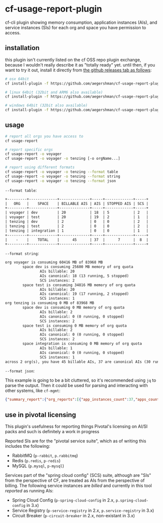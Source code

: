 # cf-usage-report-plugin

cf-cli plugin showing memory consumption, application instances (AIs), and service instances (SIs) for each org and space you have permission to access.

## installation

this plugin isn't currently listed on the cf OSS repo plugin exchange, because I wouldn't really describe it as "totally ready" yet. until then, if you want to try it out, install it directly from [the github releases tab as follows](https://github.com/aegershman/cf-usage-report-plugin/releases):

```sh
# osx 64bit
cf install-plugin -f https://github.com/aegershman/cf-usage-report-plugin/releases/download/2.10.1/cf-usage-report-plugin-darwin

# linux 64bit (32bit and ARM6 also available)
cf install-plugin -f https://github.com/aegershman/cf-usage-report-plugin/releases/download/2.10.1/cf-usage-report-plugin-linux-amd64

# windows 64bit (32bit also available)
cf install-plugin -f https://github.com/aegershman/cf-usage-report-plugin/releases/download/2.10.1/cf-usage-report-plugin-windows-amd64.exe
```

## usage

```sh
# report all orgs you have access to
cf usage-report

# report specific orgs
cf usage-report -o voyager
cf usage-report -o voyager -o tenzing [-o orgName...]

# report using different formats
cf usage-report -o voyager -o tenzing --format table
cf usage-report -o voyager -o tenzing --format string
cf usage-report -o voyager -o tenzing --format json
```

`--format table`:

```txt
+---------+-------------+--------------+-----+-------------+-----+
|   ORG   |    SPACE    | BILLABLE AIS | AIS | STOPPED AIS | SCS |
+---------+-------------+--------------+-----+-------------+-----+
| voyager | dev         | 20           | 18  | 5           | 2   |
| voyager | test        | 20           | 19  | 2           | 1   |
| tenzing | dev         | 2            | 0   | 0           | 2   |
| tenzing | test        | 2            | 0   | 0           | 2   |
| tenzing | integration | 1            | 0   | 0           | 1   |
+---------+-------------+--------------+-----+-------------+-----+
|    -    |    TOTAL    |      45      | 37  |      7      |  8  |
+---------+-------------+--------------+-----+-------------+-----+
```

`--format string`:

```txt
org voyager is consuming 60416 MB of 83968 MB
        space dev is consuming 25600 MB memory of org quota
                AIs billable: 20
                AIs canonical: 18 (13 running, 5 stopped)
                SCS instances: 2
        space test is consuming 34816 MB memory of org quota
                AIs billable: 20
                AIs canonical: 19 (17 running, 2 stopped)
                SCS instances: 1
org tenzing is consuming 0 MB of 83968 MB
        space dev is consuming 0 MB memory of org quota
                AIs billable: 2
                AIs canonical: 0 (0 running, 0 stopped)
                SCS instances: 2
        space test is consuming 0 MB memory of org quota
                AIs billable: 2
                AIs canonical: 0 (0 running, 0 stopped)
                SCS instances: 2
        space integration is consuming 0 MB memory of org quota
                AIs billable: 1
                AIs canonical: 0 (0 running, 0 stopped)
                SCS instances: 1
across 2 org(s), you have 45 billable AIs, 37 are canonical AIs (30 running, 7 stopped), 8 are SCS instances
```

`--format json`:

This example is going to be a bit cluttered, so it's recommended using `jq` to parse the output. Then it could be used for parsing and interacting with other systems, like `cf-mgmt`:

```json
{"summary_report":{"org_reports":[{"app_instances_count":37,"apps_count":28,"billable_app_instances_count":40,"billable_services_count":13,"memory_quota":83968,"memory_usage":60416,"name":"voyager","running_app_instances_count":30,"running_apps_count":21,"services_count":16,"services_suite_for_pivotal_platform_count":7,"spring_cloud_services_count":3,"stopped_app_instances_count":7,"stopped_apps_count":7,"space_reports":[{"app_instances_count":18,"apps_count":16,"billable_app_instances_count":20,"billable_services_count":7,"memory_quota":-1,"memory_usage":25600,"name":"dev","running_app_instances_count":13,"running_apps_count":11,"services_count":9,"services_suite_for_pivotal_platform_count":4,"spring_cloud_services_count":2,"stopped_app_instances_count":5,"stopped_apps_count":5},{"app_instances_count":19,"apps_count":12,"billable_app_instances_count":20,"billable_services_count":6,"memory_quota":-1,"memory_usage":34816,"name":"test","running_app_instances_count":17,"running_apps_count":10,"services_count":7,"services_suite_for_pivotal_platform_count":3,"spring_cloud_services_count":1,"stopped_app_instances_count":2,"stopped_apps_count":2}]},{"app_instances_count":0,"apps_count":21,"billable_app_instances_count":5,"billable_services_count":18,"memory_quota":83968,"memory_usage":0,"name":"tenzing","running_app_instances_count":0,"running_apps_count":0,"services_count":23,"services_suite_for_pivotal_platform_count":9,"spring_cloud_services_count":5,"stopped_app_instances_count":0,"stopped_apps_count":21,"space_reports":[{"app_instances_count":0,"apps_count":8,"billable_app_instances_count":2,"billable_services_count":6,"memory_quota":-1,"memory_usage":0,"name":"dev","running_app_instances_count":0,"running_apps_count":0,"services_count":8,"services_suite_for_pivotal_platform_count":3,"spring_cloud_services_count":2,"stopped_app_instances_count":0,"stopped_apps_count":8},{"app_instances_count":0,"apps_count":9,"billable_app_instances_count":2,"billable_services_count":6,"memory_quota":-1,"memory_usage":0,"name":"test","running_app_instances_count":0,"running_apps_count":0,"services_count":8,"services_suite_for_pivotal_platform_count":3,"spring_cloud_services_count":2,"stopped_app_instances_count":0,"stopped_apps_count":9},{"app_instances_count":0,"apps_count":4,"billable_app_instances_count":1,"billable_services_count":6,"memory_quota":-1,"memory_usage":0,"name":"integration","running_app_instances_count":0,"running_apps_count":0,"services_count":7,"services_suite_for_pivotal_platform_count":3,"spring_cloud_services_count":1,"stopped_app_instances_count":0,"stopped_apps_count":4}]}],"app_instances_count":37,"apps_count":49,"billable_app_instances_count":45,"billable_services_count":31,"memory_quota":167936,"memory_usage":60416,"name":"voyagertenzing","running_app_instances_count":30,"running_apps_count":21,"services_count":39,"services_suite_for_pivotal_platform_count":16,"spring_cloud_services_count":8,"stopped_app_instances_count":7,"stopped_apps_count":28},"format":"json"}
```

## use in pivotal licensing

This plugin's usefulness for reporting things Pivotal's licensing on AI/SI packs and such is definitely a work in progress

Reported SIs are for the "pivotal service suite", which as of writing this includes the following:

- RabbitMQ (`p-rabbit`, `p.rabbitmq`)
- Redis (`p.redis`, `p-redis`)
- MySQL (`p.mysql`, `p-mysql`)

Services part of the "spring cloud config" (SCS) suite, although are "SIs" from the perspective of CF, are treated as AIs from the perspective of billing. The following service instances are _billed_ and currently in this tool _reported_ as running AIs:

- Spring Cloud Config (`p-spring-cloud-config` in 2.x, `p.spring-cloud-config` in 3.x)
- Service Registry (`p-service-registry` in 2.x, `p.service-registry` in 3.x)
- Circuit Breaker (`p-circuit-breaker` in 2.x, non-existant in 3.x)
